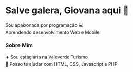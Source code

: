 # Salve galera, Giovana aqui 👋

Sou apaixonada por programação 💻
<br/>Aprendendo desenvolvimento Web e Mobile

### Sobre Mim

✈️ Sou estágiária na Valeverde Turismo
<br/>🧐 Posso te ajudar com HTML, CSS, Javascript e PHP 





